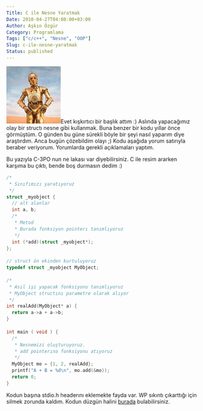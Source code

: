 ```yaml
---
Title: C ile Nesne Yaratmak
Date: 2010-04-27T04:08:00+03:00
Author: Aşkın Özgür
Category: Programlama
Tags: ["c/c++", "Nesne", "OOP"]
Slug: c-ile-nesne-yaratmak
Status: published
---
```


![](/uploads/2010/04/c3po.jpg "C-3PO")Evet kışkırtıcı bir başlık attım :)
Aslında yapacağımız olay bir structı nesne gibi kullanmak. Buna benzer bir kodu yıllar önce görmüştüm. O günden bu güne sürekli böyle bir şeyi nasıl yaparım diye araştırdım. Anca bugün çözebildim olayı ;)
Kodu aşağıda yorum satırıyla beraber veriyorum. Yorumlarda gerekli açıklamaları yaptım.

Bu yazıyla C-3PO nun ne lakası var diyebilirsiniz. C ile resim ararken karşıma bu çıktı, bende boş durmasın dedim :)

```c
/*
 * Sınıfımızı yaratıyoruz
 */
struct _myobject {
  // alt alanlar
  int a, b;
  /*
   * Metod
   * Burada fonksiyon pointerı tanımlıyoruz
   */
  int (*add)(struct _myobject*);
};

// struct ön ekinden kurtuluyoruz
typedef struct _myobject MyObject;

/*
 * Asıl işi yapacak fonksiyonu tanımlıyoruz
 * MyObject structını parametre olarak alıyor
 */
int realAdd(MyObject* a) {
  return a->a + a->b;
}

int main ( void ) {
  /*
   * Nesnemizi oluşturuyoruz.
   * add pointerına fonksiyonu atıyoruz
   */
  MyObject mo = {1, 2, realAdd};
  printf("A + B = %d\n", mo.add(&mo));
  return 0;
}
```

Kodun başına stdio.h headerını eklemekte fayda var. WP sıkıntı çıkarttığı için silmek zorunda kaldım. Kodun düzgün halini [burada](http://github.com/askin/misc/raw/master/fun/struct-function.c) bulabilirsiniz.

<!--more-->
